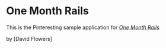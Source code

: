 # One Month Rails

This is the Pinteresting sample application for
[*One Month Rails*](http://onemonthrails.com)

by [David Flowers]
